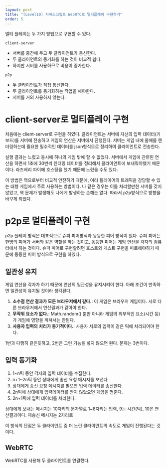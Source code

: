 ```yaml
---
layout: post
title: "[Level10] 자바스크립트 WebRTC로 멀티플레이 구현하기"
order: 5
---
```


멀티 플레이는 두 가지 방법으로 구현할 수 있다.

`client-server`
* 서버를 중간에 두고 두 클라이언트가 통신한다.
* 두 클라이언트의 동기화를 하는 것이 비교적 쉽다.
* 하지만 서버를 사용하므로 비용이 증가한다.

`p2p` 
* 두 클라이언트가 직접 통신한다.
* 두 클라이언트를 동기화하는 작업을 해야한다.
* 서버를 거의 사용하지 않는다.

# client-server로 멀티플레이 구현

처음에는 client-server로 구현을 하였다. 클라이언트는 서버에 자신의 입력 데이터(키보드)를 서버에 전송하고 게임의 연산은 서버에서 진행된다. 서버는 게임 내에 물체를 렌더링하는데 필요한 필수적인 데이터를 json형식으로 정리하여 클라이언트로 전송한다.

실행 결과는 느렸고 동시에 하나의 게임 밖에 할 수 없었다. 서버에서 게임에 관련된 연산을 하면서 1초에 30번씩 렌더링 데이터를 정리해서 클라이언트에 보내줘야했기 때문이다. 라즈베리 파이에 호스팅을 했기 때문에 느렸을 수도 있다.

이 방법은 핵으로부터 비교적 안전하기 때문에, 여러 플레이어의 트래픽을 감당할 수 있는 대형 게임에서 주로 사용하는 방법이다. 나 같은 경우는 이를 처리할만한 서버를 갖지 않았고, 핵 문제가 발생해도 나에게 발생하는 손해는 없다. 따라서 p2p방식으로 방향을 바꾸게 되었다. 


# p2p로 멀티플레이 구현

p2p 플레이 방식은 대표적으로 슈퍼 피어방식과 동등한 피어 방식이 있다. 슈퍼 피어는 한명의 피어가 서버와 같은 역할을 하는 것이고, 동등한 피어는 게임 연산을 각자의 컴퓨터에서 하는 것이다. 슈퍼 피어로 구현할려면 호스트와 게스트 구현을 따로해야하기 때문에 동등한 피어 방식으로 구현을 하였다.

## 일관성 유지

게임 연산을 각자가 하기 때문에 연산의 일관성을 유지시켜야 한다. 아래 조건이 만족하면 일관성이 유지될 것이라 생각된다.

1. **소수점 연산 결과가 모든 브라우저에서 같다.**: 이 게임은 브라우저 게임이다. 서로 다른 브라우저에서 연산결과가 같아야 한다.
2. **무작위 요소가 없다.**: Math.random() 뿐만 아니라 게임의 외부적인 요소(시간 등)가 게임에 영향을 끼쳐서는 안된다.
3. **사용자 입력의 처리가 동기적이다.**: 사용자 서로의 입력이 같은 틱에 처리되어야 한다.

1번과 다행히 같은듯하고, 2번은 그런 기능을 넣지 않으면 된다. 문제는 3번이다.

## 입력 동기화

1. 1~n틱 동안 각자의 입력 데이터를 수집한다.
2. n+1~2n틱 동안 상대에게 송신 요청 메시지를 보낸다
2. 상대에게 송신 요청 메시지를 받으면 입력 데이터를 송신한다.
3. 2n틱에 상대에게 입력데이터를 받지 않았으면 게임을 멈춘다.
4. 2n+1틱에 입력 데이터를 처리한다.

상대에게 보내는 메시지는 10자리의 문자열로 1~8자리는 입력, 9는 시간(틱), 10은 연산결과이다. 
재송신 메시지는 2자리로 

이 방식의 단점은 두 클라이언트 중 더 느린 클라이언트의 속도로 게임이 진행된다는 것이다.

## WebRTC

WebRTC를 사용해 두 클라이언트를 연결했다.